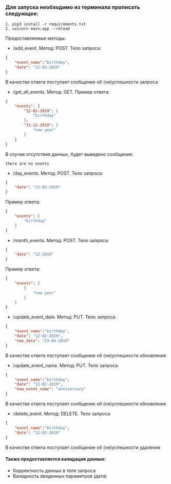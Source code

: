 ### Для запуска необходимо из терминала прописать следующее: 

```
1. pip3 install -r requirements.txt
2. uvicorn main:app --reload
```

Предоставляемые методы:

* /add_event. Метод: POST. Тело запроса:
```json
{
    "event_name":"birthday",
    "date": "12-02-2019"
}
```
В качестве ответа поступает сообщение об (не)успешности запроса

* /get_all_events. Метод: GET. Пример ответа:
```json
{
    "events": {
        "12-02-2019": [
            "birthday"
        ],
        "31-12-2019": [
            "new year"
        ]
    }
}
```

В случае отсутствия данных, будет выведено сообщение:
```
there are no events
```
* /day_events. Метод: POST. Тело запроса:
```json
{
    "date": "12-02-2019"
}
```
Пример ответа:
```json
{
    "events": [
        "birthday"
    ]
}
```

* /month_events. Метод: POST. Тело запроса: 
```json
{
    "date": "12-2019"
}
```
Пример ответа: 
```json
{
    "events": [
        [
            "new year"
        ]
    ]
}
```
* /update_event_date. Метод: PUT. Тело запроса:
```json
{
    "event_name":"birthday",
    "date": "12-02-2019",
    "new_date": "23-04-2019"
}
```

В качестве ответа поступает сообщение об (не)успешности обновления

* /update_event_name. Метод: PUT. Тело запроса:
```json
{
    "event_name":"birthday",
    "date": "12-02-2019",
    "new_event_name": "anniversary"
}
```

В качестве ответа поступает сообщение об (не)успешности обновления

* /delete_event. Метод: DELETE. Тело запроса:
```json
{
    "event_name":"birthday",
    "date": "12-02-2019"
}
```

В качестве ответа поступает сообщение об (не)успешности удаления


#### Также предоставляется валидация данных:
* Корректность данных в теле запроса
* Валидность введенных параметров (дата)